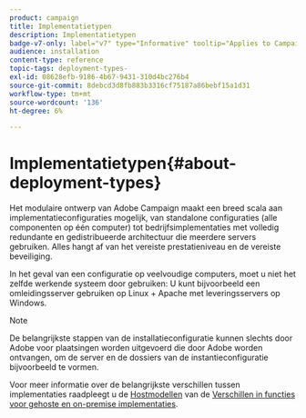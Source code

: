 ```yaml
---
product: campaign
title: Implementatietypen
description: Implementatietypen
badge-v7-only: label="v7" type="Informative" tooltip="Applies to Campaign Classic v7 only"
audience: installation
content-type: reference
topic-tags: deployment-types-
exl-id: 08628efb-9186-4b67-9431-310d4bc276b4
source-git-commit: 8debcd3d8fb883b3316cf75187a86bebf15a1d31
workflow-type: tm+mt
source-wordcount: '136'
ht-degree: 6%

---
```


# Implementatietypen{#about-deployment-types}



Het modulaire ontwerp van Adobe Campaign maakt een breed scala aan implementatieconfiguraties mogelijk, van standalone configuraties (alle componenten op één computer) tot bedrijfsimplementaties met volledig redundante en gedistribueerde architectuur die meerdere servers gebruiken. Alles hangt af van het vereiste prestatieniveau en de vereiste beveiliging.

In het geval van een configuratie op veelvoudige computers, moet u niet het zelfde werkende systeem door gebruiken: U kunt bijvoorbeeld een omleidingsserver gebruiken op Linux + Apache met leveringsservers op Windows.

>[!NOTE]
>
>De belangrijkste stappen van de installatieconfiguratie kunnen slechts door Adobe voor plaatsingen worden uitgevoerd die door Adobe worden ontvangen, om de server en de dossiers van de instantieconfiguratie bijvoorbeeld te vormen.
>
>Voor meer informatie over de belangrijkste verschillen tussen implementaties raadpleegt u de [Hostmodellen](../../installation/using/hosting-models.md) van de [Verschillen in functies voor gehoste en on-premise implementaties](../../installation/using/capability-matrix.md).
